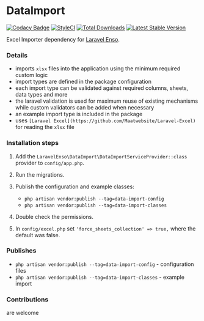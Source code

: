 # DataImport
[![Codacy Badge](https://api.codacy.com/project/badge/Grade/b169a2f09f864cd5b274ce63008f04b9)](https://www.codacy.com/app/laravel-enso/DataImport?utm_source=github.com&amp;utm_medium=referral&amp;utm_content=laravel-enso/DataImport&amp;utm_campaign=Badge_Grade)
[![StyleCI](https://styleci.io/repos/89221336/shield?branch=master)](https://styleci.io/repos/89221336)
[![Total Downloads](https://poser.pugx.org/laravel-enso/dataimport/downloads)](https://packagist.org/packages/laravel-enso/dataimport)
[![Latest Stable Version](https://poser.pugx.org/laravel-enso/dataimport/version)](https://packagist.org/packages/laravel-enso/dataimport)

Excel Importer dependency for [Laravel Enso](https://github.com/laravel-enso/Enso).

### Details

- imports `xlsx` files into the application using the minimum required custom logic
- import types are defined in the package configuration
- each import type can be validated against required columns, sheets, data types and more
- the laravel validation is used for maximum reuse of existing mechanisms while custom validators can be added when necessary 
- an example import type is included in the package
- uses `[Laravel Excel](https://github.com/Maatwebsite/Laravel-Excel)` for reading the `xlsx` file

### Installation steps

1. Add the `LaravelEnso\DataImport\DataImportServiceProvider::class` provider to `config/app.php`.

2. Run the migrations. 

3. Publish the configuration and example classes:
    * `php artisan vendor:publish --tag=data-import-config`
    * `php artisan vendor:publish --tag=data-import-classes`
 
4. Double check the permissions.

5. In `config/excel.php` set `'force_sheets_collection' => true,` where the default was false.

### Publishes

- `php artisan vendor:publish --tag=data-import-config` - configuration files
- `php artisan vendor:publish --tag=data-import-classes` - example import

### Contributions

are welcome